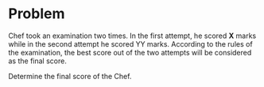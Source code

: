 # Problem
Chef took an examination two times. In the first attempt, he scored **X** marks while in the second attempt he scored YY marks. According to the rules of the examination, the best score out of the two attempts will be considered as the final score.

Determine the final score of the Chef.